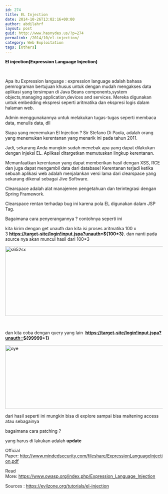 ```yaml
---
id: 274
title: EL Injection
date: 2014-10-26T13:02:16+00:00
author: abdilahrf
layout: post
guid: http://www.hasnydes.us/?p=274
permalink: /2014/10/el-injection/
category: Web Exploitation
tags: [Others]
---
```

<span style="color: #000000;"><strong>El injection(Expression Language Injection)</strong></span>

&nbsp;

Apa itu Expression language : expression language adalah bahasa pemrograman bertujuan khusus untuk dengan mudah mengakses data aplikasi yang tersimpan di Java Beans components,system objects,managing application,devices and services. Mereka digunakan untuk embedding ekspresi seperti aritmatika dan ekspresi logis dalam halaman web.
  
Admin menggunakannya untuk melakukan tugas-tugas seperti membaca data, menulis data, dll

Siapa yang menemukan El Injection ? Sir Stefano Di Paola, adalah orang yang menemukan kerentanan yang menarik ini pada tahun 2011.
  
Jadi, sekarang Anda mungkin sudah menebak apa yang dapat dilakukan dengan injeksi EL. Aplikasi ditargetkan memutuskan lingkup kerentanan.
  
Memanfaatkan kerentanan yang dapat memberikan hasil dengan XSS, RCE dan juga dapat mengambil data dari database! Kerentanan terjadi ketika sebuah aplikasi web adalah menjalankan versi lama dari clearspace yang sekarang dikenal sebagai Jive Software.
  
Clearspace adalah alat manajemen pengetahuan dan terintegrasi dengan Spring Framework.
  
Clearspace rentan terhadap bug ini karena pola EL digunakan dalam JSP Tag.

<!--more-->

Bagaimana cara penyerangannya ? contohnya seperti ini

kita kirim dengan get unauth dan kita isi proses aritmatika 100 x 3 **<a class="bbc_link" href="https://target-site/login!input.jspa?unauth" target="_blank">https://target-site/login!input.jspa?unauth=</a>${100*3}**. dan nanti pada source nya akan muncul hasil dari 100*3

[<img class="aligncenter size-full wp-image-275" src="http://abdilahrf.me/images/2014/10/s652sx.png" alt="s652sx" width="638" height="222" />](http://abdilahrf.me/images/2014/10/s652sx.png)

&nbsp;

dan kita coba dengan query yang lain  **<a class="bbc_link" href="https://target-site/login!input.jspa?unauth" target="_blank">https://target-site/login!input.jspa?unauth=</a>${99999+1}**

[<img class="aligncenter size-full wp-image-276" src="http://abdilahrf.me/images/2014/10/oye.png" alt="oye" width="637" height="203" />](http://abdilahrf.me/images/2014/10/oye.png)

dari hasil seperti ini mungkin bisa di explore sampai bisa maitening access atau sebagainya

bagaimana cara patching ?

yang harus di lakukan adalah **update**

Official Paper: <a class="bbc_link" href="http://www.mindedsecurity.com/fileshare/ExpressionLanguageInjection.pdf" target="_blank">http://www.mindedsecurity.com/fileshare/ExpressionLanguageInjection.pdf</a>
  
Read More: <a class="bbc_link" href="https://www.owasp.org/index.php/Expression_Language_Injection" target="_blank">https://www.owasp.org/index.php/Expression_Language_Injection</a>

Sources : https://evilzone.org/tutorials/el-injection